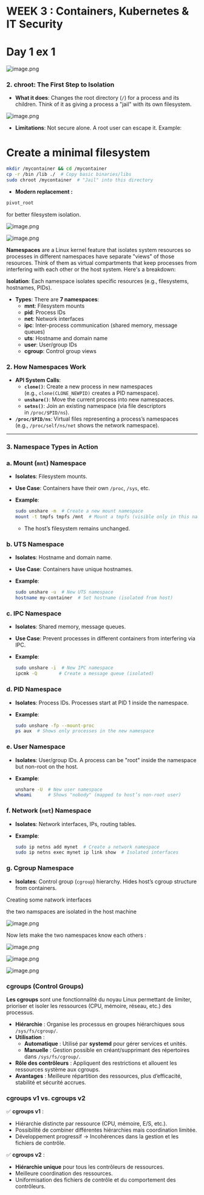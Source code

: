 # WEEK 3 : Containers, Kubernetes & IT Security

# **Day 1 ex 1**

![image.png](image.png)

### 2. **chroot: The First Step to Isolation**

- **What it does**: Changes the root directory (`/`) for a process and its children. Think of it as giving a process a "jail" with its own filesystem.

![image.png](image%201.png)

- **Limitations**: Not secure alone. A root user can escape it. Example:

# Create a minimal filesystem

```bash
mkdir /mycontainer && cd /mycontainer
cp -r /bin /lib ./  # Copy basic binaries/libs
sudo chroot /mycontainer  # "Jail" into this directory
```

- **Modern replacement :**

```bash
pivot_root
```

for better filesystem isolation.

![image.png](image%202.png)

![image.png](image%203.png)

**Namespaces** are a Linux kernel feature that isolates system resources so processes in different namespaces have separate "views" of those resources. Think of them as virtual compartments that keep processes from interfering with each other or the host system. Here's a breakdown:

**Isolation**: Each namespace isolates specific resources (e.g., filesystems, hostnames, PIDs).

- **Types**: There are **7 namespaces**:
    - **mnt**: Filesystem mounts
    - **pid**: Process IDs
    - **net**: Network interfaces
    - **ipc**: Inter-process communication (shared memory, message queues)
    - **uts**: Hostname and domain name
    - **user**: User/group IDs
    - **cgroup**: Control group views

### **2. How Namespaces Work**

- **API System Calls**:
    - **`clone()`**: Create a new process in new namespaces (e.g., `clone(CLONE_NEWPID)` creates a PID namespace).
    - **`unshare()`**: Move the current process into new namespaces.
    - **`setns()`**: Join an existing namespace (via file descriptors in `/proc/$PID/ns`).
- **`/proc/$PID/ns`**: Virtual files representing a process’s namespaces (e.g., `/proc/self/ns/net` shows the network namespace).

---

### **3. Namespace Types in Action**

### **a. Mount (`mnt`) Namespace**

- **Isolates**: Filesystem mounts.
- **Use Case**: Containers have their own `/proc`, `/sys`, etc.
- **Example**:
    
    ```bash
    sudo unshare -m  # Create a new mount namespace
    mount -t tmpfs tmpfs /mnt  # Mount a tmpfs (visible only in this namespace)
    ```
    
    - The host’s filesystem remains unchanged.

### **b. UTS Namespace**

- **Isolates**: Hostname and domain name.
- **Use Case**: Containers have unique hostnames.
- **Example**:
    
    ```bash
    sudo unshare -u  # New UTS namespace
    hostname my-container  # Set hostname (isolated from host)
    ```
    

### **c. IPC Namespace**

- **Isolates**: Shared memory, message queues.
- **Use Case**: Prevent processes in different containers from interfering via IPC.
- **Example**:
    
    ```bash
    sudo unshare -i  # New IPC namespace
    ipcmk -Q        # Create a message queue (isolated)
    ```
    

### **d. PID Namespace**

- **Isolates**: Process IDs. Processes start at PID 1 inside the namespace.
- **Example**:
    
    ```bash
    sudo unshare -fp --mount-proc
    ps aux  # Shows only processes in the new namespace
    ```
    

### **e. User Namespace**

- **Isolates**: User/group IDs. A process can be "root" inside the namespace but non-root on the host.
- **Example**:
    
    ```bash
    unshare -U  # New user namespace
    whoami      # Shows "nobody" (mapped to host’s non-root user)
    ```
    

### **f. Network (`net`) Namespace**

- **Isolates**: Network interfaces, IPs, routing tables.
- **Example**:
    
    ```bash
    sudo ip netns add mynet  # Create a network namespace
    sudo ip netns exec mynet ip link show  # Isolated interfaces
    ```
    

### **g. Cgroup Namespace**

- **Isolates**: Control group (`cgroup`) hierarchy. Hides host’s cgroup structure from containers.

Creating some natwork interfaces 

the two namspaces are isolated in the host machine 

![image.png](image%204.png)

Now lets make the two namespaces know each others :

![image.png](image%205.png)

![image.png](image%206.png)

![image.png](image%207.png)

### **cgroups (Control Groups)**

**Les cgroups** sont une fonctionnalité du noyau Linux permettant de limiter, prioriser et isoler les ressources (CPU, mémoire, réseau, etc.) des processus.

- **Hiérarchie** : Organise les processus en groupes hiérarchiques sous `/sys/fs/cgroup/`.
- **Utilisation** :
    - **Automatique** : Utilisé par **systemd** pour gérer services et unités.
    - **Manuelle** : Gestion possible en créant/supprimant des répertoires dans `/sys/fs/cgroup/`.
- **Rôle des contrôleurs** : Appliquent des restrictions et allouent les ressources système aux cgroups.
- **Avantages** : Meilleure répartition des ressources, plus d’efficacité, stabilité et sécurité accrues.

### **cgroups v1 vs. cgroups v2**

✅ **cgroups v1** :

- Hiérarchie distincte par ressource (CPU, mémoire, E/S, etc.).
- Possibilité de combiner différentes hiérarchies mais coordination limitée.
- Développement progressif → Incohérences dans la gestion et les fichiers de contrôle.

✅ **cgroups v2** :

- **Hiérarchie unique** pour tous les contrôleurs de ressources.
- Meilleure coordination des ressources.
- Uniformisation des fichiers de contrôle et du comportement des contrôleurs.